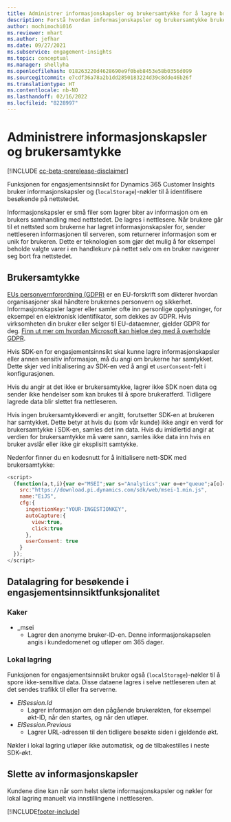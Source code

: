 ```yaml
---
title: Administrer informasjonskapsler og brukersamtykke for å lagre brukerdata i Dynamics 365 Customer Insights
description: Forstå hvordan informasjonskapsler og brukersamtykke brukes til å identifisere besøkende på nettstedet.
author: mochimochi016
ms.reviewer: mhart
ms.author: jefhar
ms.date: 09/27/2021
ms.subservice: engagement-insights
ms.topic: conceptual
ms.manager: shellyha
ms.openlocfilehash: 018263220d4628690e9f0beb8453e58b0356d099
ms.sourcegitcommit: e7cdf36a78a2b1dd2850183224d39c8dde46b26f
ms.translationtype: HT
ms.contentlocale: nb-NO
ms.lasthandoff: 02/16/2022
ms.locfileid: "8228997"
---
```

# <a name="manage-cookies-and-user-consent"></a>Administrere informasjonskapsler og brukersamtykke

[!INCLUDE [cc-beta-prerelease-disclaimer](includes/cc-beta-prerelease-disclaimer.md)]

Funksjonen for engasjementsinnsikt for Dynamics 365 Customer Insights bruker informasjonskapsler og (`localStorage`)-nøkler til å identifisere besøkende på nettstedet.

Informasjonskapsler er små filer som lagrer biter av informasjon om en brukers samhandling med nettstedet. De lagres i nettlesere. Når brukere går til et nettsted som brukerne har lagret informasjonskapsler for, sender nettleseren informasjonen til serveren, som returnerer informasjon som er unik for brukeren. Dette er teknologien som gjør det mulig å for eksempel beholde valgte varer i en handlekurv på nettet selv om en bruker navigerer seg bort fra nettstedet.

## <a name="user-consent"></a>Brukersamtykke

[EUs personvernforordning (GDPR)](/dynamics365/get-started/gdpr/) er en EU-forskrift som dikterer hvordan organisasjoner skal håndtere brukernes personvern og sikkerhet. Informasjonskapsler lagrer eller samler ofte inn personlige opplysninger, for eksempel en elektronisk identifikator, som dekkes av GDPR. Hvis virksomheten din bruker eller selger til EU-dataemner, gjelder GDPR for deg. [Finn ut mer om hvordan Microsoft kan hjelpe deg med å overholde GDPR](https://www.microsoft.com/trust-center/privacy/gdpr-faqs).

Hvis SDK-en for engasjementsinnsikt skal kunne lagre informasjonskapsler eller annen sensitiv informasjon, må du angi om brukerne har samtykket. Dette skjer ved initialisering av SDK-en ved å angi et `userConsent`-felt i konfigurasjonen.

Hvis du angir at det ikke er brukersamtykke, lagrer ikke SDK noen data og sender ikke hendelser som kan brukes til å spore brukeratferd. Tidligere lagrede data blir slettet fra nettleseren.

Hvis ingen brukersamtykkeverdi er angitt, forutsetter SDK-en at brukeren har samtykket. Dette betyr at hvis du (som vår kunde) ikke angir en verdi for brukersamtykke i SDK-en, samles det inn data. Hvis du imidlertid angir at verdien for brukersamtykke må være sann, samles ikke data inn hvis en bruker avslår eller ikke gir eksplisitt samtykke.

Nedenfor finner du en kodesnutt for å initialisere nett-SDK med brukersamtykke:
```js
<script>
  (function(a,t,i){var e="MSEI";var s="Analytics";var o=e+"queue";a[o]=a[o]||[];var r=a[e]||function(n){var t={};t[s]={};function e(e){while(e.length){var r=e.pop();t[s][r]=function(e){return function(){a[o].push([e,n,arguments])}}(r)}}var r="track";var i="set";e([r+"Event",r+"View",r+"Action",i+"Property",i+"User","initialize","teardown"]);return t}(i.name);var n=i.name;if(!a[e]){a[n]=r[s];a[o].push(["new",n]);setTimeout(function(){var e="script";var r=t.createElement(e);r.async=1;r.src=i.src;var n=t.getElementsByTagName(e)[0];n.parentNode.insertBefore(r,n)},1)}else{a[n]=new r[s]}if(i.user){a[n].setUser(i.user)}if(i.props){for(var c in i.props){a[n].setProperty(c,i.props[c])}}a[n].initialize(i.cfg)})(window,document,{
    src:"https://download.pi.dynamics.com/sdk/web/msei-1.min.js",
    name:"EiJS",
    cfg:{
      ingestionKey:"YOUR-INGESTIONKEY",
      autoCapture:{
        view:true,
        click:true
      },
      userConsent: true
    }
  });
</script>
```

## <a name="visitor-data-storage-in-engagement-insights-capability"></a>Datalagring for besøkende i engasjementsinnsiktfunksjonalitet

### <a name="cookies"></a>Kaker

- _msei
    - Lagrer den anonyme bruker-ID-en. Denne informasjonskapselen angis i kundedomenet og utløper om 365 dager.

### <a name="local-storage"></a>Lokal lagring

Funksjonen for engasjementsinnsikt bruker også (`localStorage`)-nøkler til å spore ikke-sensitive data. Disse dataene lagres i selve nettleseren uten at det sendes trafikk til eller fra serverne.

- *EISession.Id*
    - Lagrer informasjon om den pågående brukerøkten, for eksempel økt-ID, når den startes, og når den utløper.
- *EISession.Previous*
    - Lagrer URL-adressen til den tidligere besøkte siden i gjeldende økt.

Nøkler i lokal lagring utløper ikke automatisk, og de tilbakestilles i neste SDK-økt.

## <a name="deleting-cookies"></a>Slette av informasjonskapsler

Kundene dine kan når som helst slette informasjonskapsler og nøkler for lokal lagring manuelt via innstillingene i nettleseren.


[!INCLUDE[footer-include](../includes/footer-banner.md)]
